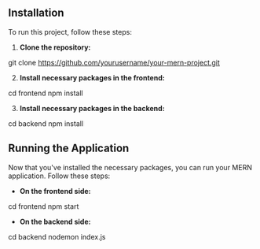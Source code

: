 ## Installation

To run this project, follow these steps:

1. **Clone the repository:**

git clone https://github.com/yourusername/your-mern-project.git

2. **Install necessary packages in the frontend:**

cd frontend
npm install

3. **Install necessary packages in the backend:**

cd backend
npm install

## Running the Application

Now that you've installed the necessary packages, you can run your MERN application. Follow these steps:

- **On the frontend side:**

cd frontend
npm start

- **On the backend side:**

cd backend
nodemon index.js

